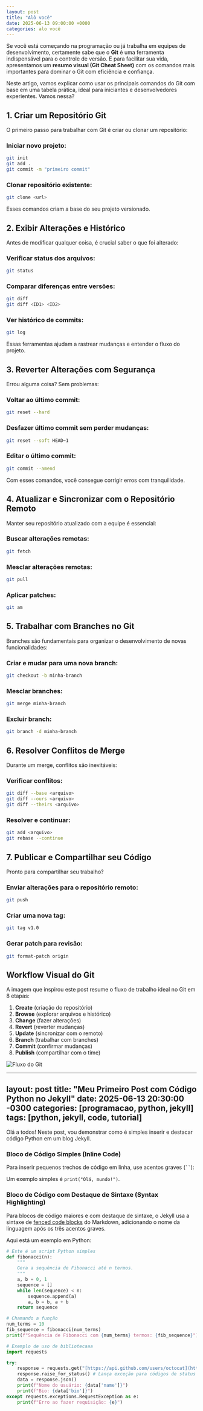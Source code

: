 ```yaml
---
layout: post
title: "Alô você"
date: 2025-06-13 09:00:00 +0000
categories: alo você
---
```


Se você está começando na programação ou já trabalha em equipes de desenvolvimento, certamente sabe que o **Git** é uma ferramenta indispensável para o controle de versão. E para facilitar sua vida, apresentamos um **resumo visual (Git Cheat Sheet)** com os comandos mais importantes para dominar o Git com eficiência e confiança.

Neste artigo, vamos explicar como usar os principais comandos do Git com base em uma tabela prática, ideal para iniciantes e desenvolvedores experientes. Vamos nessa?



## 1. Criar um Repositório Git

O primeiro passo para trabalhar com Git é criar ou clonar um repositório:

### Iniciar novo projeto:

```bash
git init
git add .
git commit -m "primeiro commit"
```

### Clonar repositório existente:

```bash
git clone <url>
```

Esses comandos criam a base do seu projeto versionado.



## 2. Exibir Alterações e Histórico

Antes de modificar qualquer coisa, é crucial saber o que foi alterado:

### Verificar status dos arquivos:

```bash
git status
```

### Comparar diferenças entre versões:

```bash
git diff
git diff <ID1> <ID2>
```

### Ver histórico de commits:

```bash
git log
```

Essas ferramentas ajudam a rastrear mudanças e entender o fluxo do projeto.



## 3. Reverter Alterações com Segurança

Errou alguma coisa? Sem problemas:

### Voltar ao último commit:

```bash
git reset --hard
```

### Desfazer último commit sem perder mudanças:

```bash
git reset --soft HEAD~1
```

### Editar o último commit:

```bash
git commit --amend
```

Com esses comandos, você consegue corrigir erros com tranquilidade.


## 4. Atualizar e Sincronizar com o Repositório Remoto

Manter seu repositório atualizado com a equipe é essencial:

### Buscar alterações remotas:

```bash
git fetch
```

### Mesclar alterações remotas:

```bash
git pull
```

### Aplicar patches:

```bash
git am
```


## 5. Trabalhar com Branches no Git

Branches são fundamentais para organizar o desenvolvimento de novas funcionalidades:

### Criar e mudar para uma nova branch:

```bash
git checkout -b minha-branch
```

### Mesclar branches:

```bash
git merge minha-branch
```

### Excluir branch:

```bash
git branch -d minha-branch
```



## 6. Resolver Conflitos de Merge

Durante um merge, conflitos são inevitáveis:

### Verificar conflitos:

```bash
git diff --base <arquivo>
git diff --ours <arquivo>
git diff --theirs <arquivo>
```

### Resolver e continuar:

```bash
git add <arquivo>
git rebase --continue
```



## 7. Publicar e Compartilhar seu Código

Pronto para compartilhar seu trabalho?

### Enviar alterações para o repositório remoto:

```bash
git push
```

### Criar uma nova tag:

```bash
git tag v1.0
```

### Gerar patch para revisão:

```bash
git format-patch origin
```

## Workflow Visual do Git

A imagem que inspirou este post resume o fluxo de trabalho ideal no Git em 8 etapas:

1. **Create** (criação do repositório)
2. **Browse** (explorar arquivos e histórico)
3. **Change** (fazer alterações)
4. **Revert** (reverter mudanças)
5. **Update** (sincronizar com o remoto)
6. **Branch** (trabalhar com branches)
7. **Commit** (confirmar mudanças)
8. **Publish** (compartilhar com o time)

![Fluxo do Git](/blog/assets/image.png "Fluxo do Git")

---
layout: post
title: "Meu Primeiro Post com Código Python no Jekyll"
date: 2025-06-13 20:30:00 -0300
categories: [programacao, python, jekyll]
tags: [python, jekyll, code, tutorial]
---

Olá a todos! Neste post, vou demonstrar como é simples inserir e destacar código Python em um blog Jekyll.

### Bloco de Código Simples (Inline Code)

Para inserir pequenos trechos de código em linha, use acentos graves (` `` `):

Um exemplo simples é `print("Olá, mundo!")`.

### Bloco de Código com Destaque de Sintaxe (Syntax Highlighting)

Para blocos de código maiores e com destaque de sintaxe, o Jekyll usa a sintaxe de [fenced code blocks](https://www.markdownguide.org/extended-syntax/#fenced-code-blocks) do Markdown, adicionando o nome da linguagem após os três acentos graves.

Aqui está um exemplo em Python:

```python
# Este é um script Python simples
def fibonacci(n):
    """
    Gera a sequência de Fibonacci até n termos.
    """
    a, b = 0, 1
    sequence = []
    while len(sequence) < n:
        sequence.append(a)
        a, b = b, a + b
    return sequence

# Chamando a função
num_terms = 10
fib_sequence = fibonacci(num_terms)
print(f"Sequência de Fibonacci com {num_terms} termos: {fib_sequence}")

# Exemplo de uso de bibliotecaaa
import requests

try:
    response = requests.get("[https://api.github.com/users/octocat](https://api.github.com/users/octocat)")
    response.raise_for_status() # Lança exceção para códigos de status de erro
    data = response.json()
    print(f"Nome do usuário: {data['name']}")
    print(f"Bio: {data['bio']}")
except requests.exceptions.RequestException as e:
    print(f"Erro ao fazer requisição: {e}")
```

